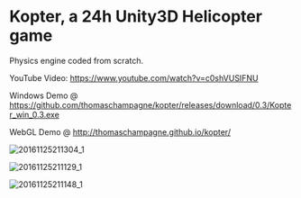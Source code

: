 # Kopter, a 24h Unity3D Helicopter game

Physics engine coded from scratch.

YouTube Video: https://www.youtube.com/watch?v=c0shVUSIFNU

Windows Demo @ https://github.com/thomaschampagne/kopter/releases/download/0.3/Kopter_win_0.3.exe

WebGL Demo @ http://thomaschampagne.github.io/kopter/

![20161125211304_1](https://cloud.githubusercontent.com/assets/151973/20634844/6dfabc1c-b355-11e6-82f8-4d745077bd46.jpg)

![20161125211129_1](https://cloud.githubusercontent.com/assets/151973/20634848/730f1e1e-b355-11e6-9124-9872709f97cb.jpg)

![20161125211148_1](https://cloud.githubusercontent.com/assets/151973/20634850/75a645ee-b355-11e6-8015-bc39382cc149.jpg)
